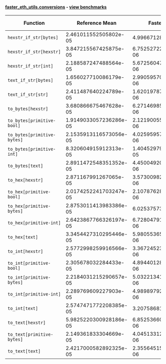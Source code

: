 #### [faster_eth_utils.conversions](https://github.com/BobTheBuidler/faster-eth-utils/blob/master/faster_eth_utils/conversions.py) - [view benchmarks](https://github.com/BobTheBuidler/faster-eth-utils/blob/master/benchmarks/test_conversions_benchmarks.py)

| Function | Reference Mean | Faster Mean | % Change | Speedup (%) | x Faster | Faster |
|----------|---------------|-------------|----------|-------------|----------|--------|
| `hexstr_if_str[bytes]` | 2.461011552505802e-05 | 4.99667128424805e-06 | 79.70% | 392.53% | 4.93x | ✅ |
| `hexstr_if_str[hexstr]` | 3.847215567425875e-05 | 6.752527225872412e-06 | 82.45% | 469.74% | 5.70x | ✅ |
| `hexstr_if_str[int]` | 2.188587247488564e-05 | 5.6725604757022195e-06 | 74.08% | 285.82% | 3.86x | ✅ |
| `text_if_str[bytes]` | 1.656027710086179e-05 | 2.9905957012012086e-06 | 81.94% | 453.75% | 5.54x | ✅ |
| `text_if_str[str]` | 2.411487640224789e-05 | 1.620197878991286e-06 | 93.28% | 1388.39% | 14.88x | ✅ |
| `to_bytes[hexstr]` | 3.680866675467628e-05 | 6.271469853507425e-06 | 82.96% | 486.92% | 5.87x | ✅ |
| `to_bytes[primitive-bool]` | 1.9149033057236286e-05 | 2.121900555917291e-06 | 88.92% | 802.45% | 9.02x | ✅ |
| `to_bytes[primitive-bytes]` | 2.1535913116573056e-05 | 4.0259595708035375e-06 | 81.31% | 434.93% | 5.35x | ✅ |
| `to_bytes[primitive-int]` | 8.320604915912313e-05 | 1.4045297946237349e-05 | 83.12% | 492.41% | 5.92x | ✅ |
| `to_bytes[text]` | 2.8911472548351352e-05 | 4.450049203822651e-06 | 84.61% | 549.69% | 6.50x | ✅ |
| `to_hex[hexstr]` | 2.871167991267065e-05 | 3.573009828086614e-06 | 87.56% | 703.57% | 8.04x | ✅ |
| `to_hex[primitive-bool]` | 2.0174252241703247e-05 | 2.1078762847805804e-06 | 89.55% | 857.09% | 9.57x | ✅ |
| `to_hex[primitive-bytes]` | 2.8753011413983386e-05 | 6.02537573518424e-06 | 79.04% | 377.20% | 4.77x | ✅ |
| `to_hex[primitive-int]` | 2.6423867766326197e-05 | 6.728047912515901e-06 | 74.54% | 292.74% | 3.93x | ✅ |
| `to_hex[text]` | 3.3454427310295446e-05 | 5.980553657245453e-06 | 82.12% | 459.39% | 5.59x | ✅ |
| `to_int[hexstr]` | 2.5772998259916566e-05 | 3.3672452328570617e-06 | 86.93% | 665.40% | 7.65x | ✅ |
| `to_int[primitive-bool]` | 2.305678032284433e-05 | 4.894401283944381e-06 | 78.77% | 371.08% | 4.71x | ✅ |
| `to_int[primitive-bytes]` | 2.2184031215290657e-05 | 5.0322134195930005e-06 | 77.32% | 340.84% | 4.41x | ✅ |
| `to_int[primitive-int]` | 2.289769609227903e-05 | 4.989897924922739e-06 | 78.21% | 358.88% | 4.59x | ✅ |
| `to_int[text]` | 2.5747471772208385e-05 | 3.207586818312e-06 | 87.54% | 702.71% | 8.03x | ✅ |
| `to_text[hexstr]` | 5.9825220300928186e-05 | 6.852536604418803e-06 | 88.55% | 773.04% | 8.73x | ✅ |
| `to_text[primitive-bytes]` | 2.149361833304669e-05 | 4.045133128258677e-06 | 81.18% | 431.35% | 5.31x | ✅ |
| `to_text[text]` | 2.4217000582892325e-05 | 2.3556451505817147e-06 | 90.27% | 928.04% | 10.28x | ✅ |
